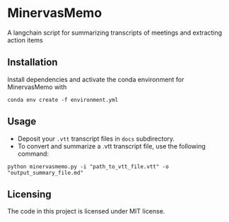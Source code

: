 # MinervasMemo
A langchain script for summarizing transcripts of meetings and extracting action items

## Installation
Install dependencies and activate the conda environment for MinervasMemo with  

`conda env create -f environment.yml`

## Usage
- Deposit your `.vtt` transcript files in `docs` subdirectory.
- To convert and summarize a .vtt transcript file, use the following command:

`python minervasmemo.py -i "path_to_vtt_file.vtt" -o "output_summary_file.md"`

## Licensing
The code in this project is licensed under MIT license.